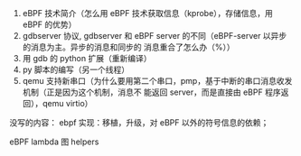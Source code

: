 1. eBPF 技术简介（怎么用 eBPF 技术获取信息（kprobe），存储信息，用 eBPF 的优势）
2. gdbserver 协议, gdbserver 和 eBPF server 的不同（eBPF-server 以异步的消息为主。异步的消息和同步的
   消息重合了怎么办（%））
3. 用 gdb 的 python 扩展（重新编译）
4. py 脚本的编写（另一个线程）
5. qemu 支持新串口（为什么要用第二个串口，pmp，基于中断的串口消息收发机制（正是因为这个机制，消息不
   能返回 server，而是直接由 eBPF 程序返回），qemu virtio）

没写的内容： ebpf 实现：移植，升级，对 eBPF 以外的符号信息的依赖；

eBPF lambda 图 helpers
